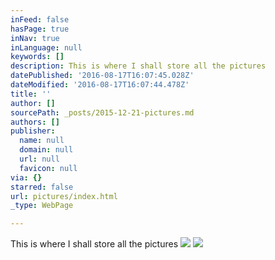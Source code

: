 ```yaml
---
inFeed: false
hasPage: true
inNav: true
inLanguage: null
keywords: []
description: This is where I shall store all the pictures
datePublished: '2016-08-17T16:07:45.028Z'
dateModified: '2016-08-17T16:07:44.478Z'
title: ''
author: []
sourcePath: _posts/2015-12-21-pictures.md
authors: []
publisher:
  name: null
  domain: null
  url: null
  favicon: null
via: {}
starred: false
url: pictures/index.html
_type: WebPage

---
```

This is where I shall store all the pictures
![](https://the-grid-user-content.s3-us-west-2.amazonaws.com/af913234-7214-4271-a631-305985fbdb17.JPG)
![](https://the-grid-user-content.s3-us-west-2.amazonaws.com/0c0fb379-1492-425b-a4db-da30de41c9a0.JPG)